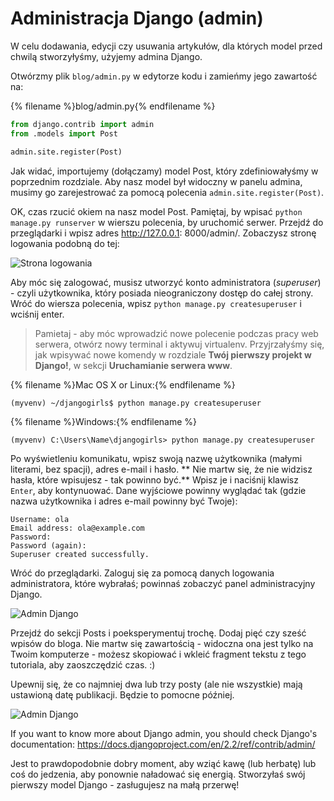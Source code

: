 # Administracja Django (admin)

W celu dodawania, edycji czy usuwania artykułów, dla których model przed chwilą stworzyłyśmy, użyjemy admina Django.

Otwórzmy plik `blog/admin.py` w edytorze kodu i zamieńmy jego zawartość na:

{% filename %}blog/admin.py{% endfilename %}

```python
from django.contrib import admin
from .models import Post

admin.site.register(Post)
```

Jak widać, importujemy (dołączamy) model Post, który zdefiniowałyśmy w poprzednim rozdziale. Aby nasz model był widoczny w panelu admina, musimy go zarejestrować za pomocą polecenia `admin.site.register(Post)`.

OK, czas rzucić okiem na nasz model Post. Pamiętaj, by wpisać `python manage.py runserver` w wierszu polecenia, by uruchomić serwer. Przejdź do przeglądarki i wpisz adres http://127.0.0.1: 8000/admin/. Zobaczysz stronę logowania podobną do tej:

![Strona logowania](images/login_page2.png)

Aby móc się zalogować, musisz utworzyć konto administratora (*superuser*) - czyli użytkownika, który posiada nieograniczony dostęp do całej strony. Wróć do wiersza polecenia, wpisz `python manage.py createsuperuser` i wciśnij enter.

> Pamietaj - aby móc wprowadzić nowe polecenie podczas pracy web serwera, otwórz nowy terminal i aktywuj virtualenv. Przyjrzałyśmy się, jak wpisywać nowe komendy w rozdziale **Twój pierwszy projekt w Django!**, w sekcji **Uruchamianie serwera www**.

{% filename %}Mac OS X or Linux:{% endfilename %}

    (myvenv) ~/djangogirls$ python manage.py createsuperuser
    

{% filename %}Windows:{% endfilename %}

    (myvenv) C:\Users\Name\djangogirls> python manage.py createsuperuser
    

Po wyświetleniu komunikatu, wpisz swoją nazwę użytkownika (małymi literami, bez spacji), adres e-mail i hasło. ** Nie martw się, że nie widzisz hasła, które wpisujesz - tak powinno być.** Wpisz je i naciśnij klawisz `Enter`, aby kontynuować. Dane wyjściowe powinny wyglądać tak (gdzie nazwa użytkownika i adres e-mail powinny być Twoje):

    Username: ola
    Email address: ola@example.com
    Password:
    Password (again):
    Superuser created successfully.
    

Wróć do przeglądarki. Zaloguj się za pomocą danych logowania administratora, które wybrałaś; powinnaś zobaczyć panel administracyjny Django.

![Admin Django](images/django_admin3.png)

Przejdź do sekcji Posts i poeksperymentuj trochę. Dodaj pięć czy sześć wpisów do bloga. Nie martw się zawartością - widoczna ona jest tylko na Twoim komputerze - możesz skopiować i wkleić fragment tekstu z tego tutoriala, aby zaoszczędzić czas. :)

Upewnij się, że co najmniej dwa lub trzy posty (ale nie wszystkie) mają ustawioną datę publikacji. Będzie to pomocne później.

![Admin Django](images/edit_post3.png)

If you want to know more about Django admin, you should check Django's documentation: https://docs.djangoproject.com/en/2.2/ref/contrib/admin/

Jest to prawdopodobnie dobry moment, aby wziąć kawę (lub herbatę) lub coś do jedzenia, aby ponownie naładować się energią. Stworzyłaś swój pierwszy model Django - zasługujesz na małą przerwę!